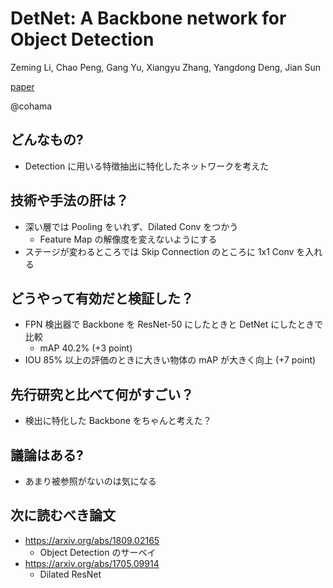 DetNet: A Backbone network for Object Detection
===

Zeming Li, Chao Peng, Gang Yu, Xiangyu Zhang, Yangdong Deng, Jian Sun


[paper](https://arxiv.org/abs/1804.06215)

@cohama


## どんなもの?

- Detection に用いる特徴抽出に特化したネットワークを考えた

## 技術や手法の肝は？

- 深い層では Pooling をいれず、Dilated Conv をつかう
  - Feature Map の解像度を変えないようにする
- ステージが変わるところでは Skip Connection のところに 1x1 Conv を入れる

## どうやって有効だと検証した？

- FPN 検出器で Backbone を ResNet-50 にしたときと DetNet にしたときで比較
  - mAP 40.2% (+3 point)
- IOU 85% 以上の評価のときに大きい物体の mAP が大きく向上 (+7 point)


## 先行研究と比べて何がすごい？

- 検出に特化した Backbone をちゃんと考えた？


## 議論はある?

- あまり被参照がないのは気になる


## 次に読むべき論文

- https://arxiv.org/abs/1809.02165
  - Object Detection のサーベイ
- https://arxiv.org/abs/1705.09914
  - Dilated ResNet

